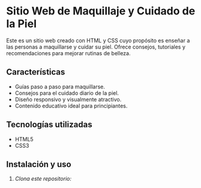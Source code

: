 # Sitio Web de Maquillaje y Cuidado de la Piel

Este es un sitio web creado con HTML y CSS cuyo propósito es enseñar a las personas a maquillarse y cuidar su piel. Ofrece consejos, tutoriales y recomendaciones para mejorar rutinas de belleza.

## Características

- Guías paso a paso para maquillarse.
- Consejos para el cuidado diario de la piel.
- Diseño responsivo y visualmente atractivo.
- Contenido educativo ideal para principiantes.

## Tecnologías utilizadas

- HTML5
- CSS3

## Instalación y uso

1. *Clona este repositorio:*

